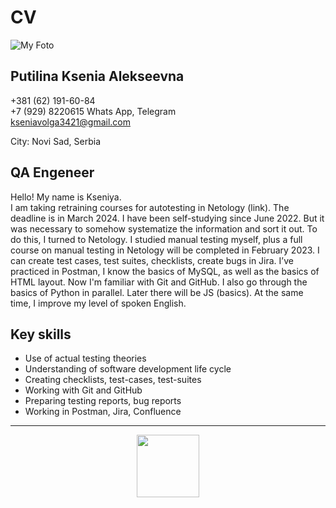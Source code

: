# CV # 
![My Foto](FOTO/foto1.png) 
## Putilina Ksenia Alekseevna

+381 (62) 191-60-84<br>
+7 (929) 8220615  Whats App, Telegram<br>
kseniavolga3421@gmail.com

City: Novi Sad, Serbia

## QA Engeneer

Hello! My name is Kseniya.<br> 
I am taking retraining courses for autotesting in Netology (link). The deadline is in March 2024. I have been self-studying since June 2022. But it was necessary to somehow systematize the information and sort it out. To do this, I turned to Netology. I studied manual testing myself, plus a full course on manual testing in Netology will be completed in February 2023. I can create test cases, test suites, checklists, create bugs in Jira. I’ve practiced in Postman, I know the basics of MySQL, as well as the basics of HTML layout. Now I'm familiar with Git and GitHub. I also go through the basics of Python in parallel. Later there will be JS (basics). At the same time, I improve my level of spoken English.

## Key skills

* Use of actual testing theories
* Understanding of software development life cycle
* Creating checklists, test-cases, test-suites
* Working with Git and GitHub
* Preparing testing reports, bug reports
* Working in Postman, Jira, Confluence
---
<div id="header" align="center">
  <img src="https://media.giphy.com/media/2C2qwckZzyiz8UzvzK/giphy.gif" width="100"/>
</div>
